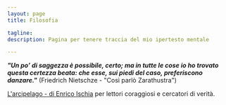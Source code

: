 ```yaml
---
layout: page
title: Filosofia

tagline:  
description: Pagina per tenere traccia del mio ipertesto mentale

---
```


__*"Un po’ di saggezza è possibile, certo; ma in tutte le cose io ho trovato questa certezza beata:
 che esse, sui piedi del caso, preferiscono danzare."*__  (Friedrich Nietschze - "Così parlò Zarathustra")

[L'arcipelago - di Enrico Ischia](https://www.ibs.it/arcipelago-apparire-del-fondamento-drammi-libro-enrico-ischia/e/9788889526118?inventoryId=131741524)
per lettori coraggiosi e cercatori di verità.
